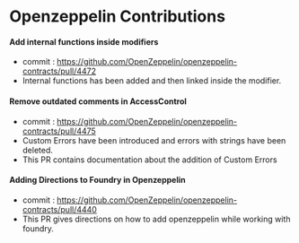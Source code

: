 # Openzeppelin Contributions

#### Add internal functions inside modifiers
- commit : https://github.com/OpenZeppelin/openzeppelin-contracts/pull/4472
- Internal functions has been added and then linked inside the modifier.

#### Remove outdated comments in AccessControl
- commit : https://github.com/OpenZeppelin/openzeppelin-contracts/pull/4475
- Custom Errors have been introduced and errors with strings have been deleted.
- This PR contains documentation about the addition of Custom Errors

#### Adding Directions to Foundry in Openzeppelin
- commit : https://github.com/OpenZeppelin/openzeppelin-contracts/pull/4440
- This PR gives directions on how to add openzeppelin while working with foundry.



  
